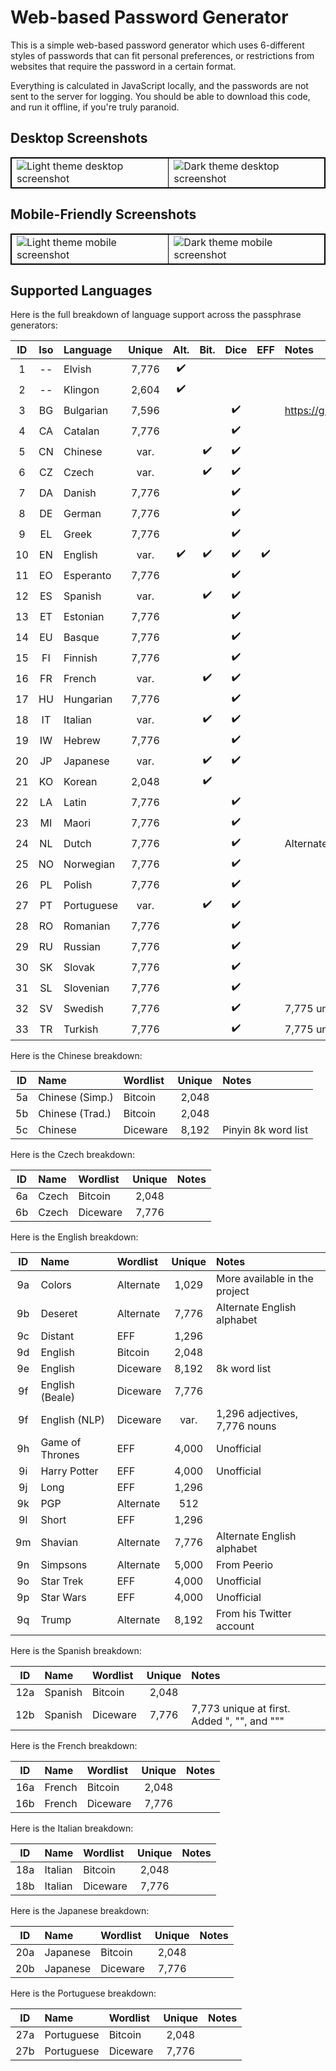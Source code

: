 # Web-based Password Generator
This is a simple web-based password generator which uses 6-different styles
of passwords that can fit personal preferences, or restrictions from
websites that require the password in a certain format.

Everything is calculated in JavaScript locally, and the passwords are not
sent to the server for logging. You should be able to download this code,
and run it offline, if you're truly paranoid.

## Desktop Screenshots
<table style="border-collapse: collapse; border: 1px solid black;">
<tr><td style="border: 1px solid black;">
<img alt="Light theme desktop screenshot" src="https://user-images.githubusercontent.com/699572/102729250-304d8080-42ed-11eb-8559-56da890f1688.png" />
</td><td style="border: 1px solid black;">
<img alt="Dark theme desktop screenshot" src="https://user-images.githubusercontent.com/699572/102729248-2fb4ea00-42ed-11eb-9a3b-437bd16ce8fb.png" />
</td></tr></table>

## Mobile-Friendly Screenshots
<table style="border-collapse: collapse; border: 1px solid black;">
<tr><td style="border: 1px solid black;">
<img alt="Light theme mobile screenshot" src="https://user-images.githubusercontent.com/699572/102729253-317ead80-42ed-11eb-88d2-36b94480255d.png" />
</td><td style="border: 1px solid black;">
<img alt="Dark theme mobile screenshot" src="https://user-images.githubusercontent.com/699572/102729252-30e61700-42ed-11eb-8f08-73d07c752fcb.png" />
</td></tr></table>

## Supported Languages
Here is the full breakdown of language support across the passphrase generators:

| ID | Iso | Language   | Unique | Alt. | Bit. | Dice | EFF | Notes                                           |
|:--:|:---:|:-----------|:------:|:----:|:----:|:----:|:---:|:------------------------------------------------|
|  1 | --  | Elvish     | 7,776  |  ✔️   |      |      |     |                                                 |
|  2 | --  | Klingon    | 2,604  |  ✔️   |      |      |     |                                                 |
|  3 | BG  | Bulgarian  | 7,596  |      |      |  ✔️   |     | https://github.com/atoponce/webpassgen/issues/4 |
|  4 | CA  | Catalan    | 7,776  |      |      |  ✔️   |     |                                                 |
|  5 | CN  | Chinese    |  var.  |      |  ✔️   |  ✔️   |     |                                                 |
|  6 | CZ  | Czech      |  var.  |      |  ✔️   |  ✔️   |     |                                                 |
|  7 | DA  | Danish     | 7,776  |      |      |  ✔️   |     |                                                 |
|  8 | DE  | German     | 7,776  |      |      |  ✔️   |     |                                                 |
|  9 | EL  | Greek      | 7,776  |      |      |  ✔️   |     |                                                 |
| 10 | EN  | English    |  var.  |  ✔️   |  ✔️   |  ✔️   |  ✔️  |                                                 |
| 11 | EO  | Esperanto  | 7,776  |      |      |  ✔️   |     |                                                 |
| 12 | ES  | Spanish    |  var.  |      |  ✔️   |  ✔️   |     |                                                 |
| 13 | ET  | Estonian   | 7,776  |      |      |  ✔️   |     |                                                 |
| 14 | EU  | Basque     | 7,776  |      |      |  ✔️   |     |                                                 |
| 15 | FI  | Finnish    | 7,776  |      |      |  ✔️   |     |                                                 |
| 16 | FR  | French     |  var.  |      |  ✔️   |  ✔️   |     |                                                 |
| 17 | HU  | Hungarian  | 7,776  |      |      |  ✔️   |     |                                                 |
| 18 | IT  | Italian    |  var.  |      |  ✔️   |  ✔️   |     |                                                 |
| 19 | IW  | Hebrew     | 7,776  |      |      |  ✔️   |     |                                                 |
| 20 | JP  | Japanese   |  var.  |      |  ✔️   |  ✔️   |     |                                                 |
| 21 | KO  | Korean     | 2,048  |      |  ✔️   |      |     |                                                 |
| 22 | LA  | Latin      | 7,776  |      |      |  ✔️   |     |                                                 |
| 23 | MI  | Maori      | 7,776  |      |      |  ✔️   |     |                                                 |
| 24 | NL  | Dutch      | 7,776  |      |      |  ✔️   |     | Alternate composite                             |
| 25 | NO  | Norwegian  | 7,776  |      |      |  ✔️   |     |                                                 |
| 26 | PL  | Polish     | 7,776  |      |      |  ✔️   |     |                                                 |
| 27 | PT  | Portuguese |  var.  |      |  ✔️   |  ✔️   |     |                                                 |
| 28 | RO  | Romanian   | 7,776  |      |      |  ✔️   |     |                                                 |
| 29 | RU  | Russian    | 7,776  |      |      |  ✔️   |     |                                                 |
| 30 | SK  | Slovak     | 7,776  |      |      |  ✔️   |     |                                                 |
| 31 | SL  | Slovenian  | 7,776  |      |      |  ✔️   |     |                                                 |
| 32 | SV  | Swedish    | 7,776  |      |      |  ✔️   |     | 7,775 unique at first. Added "2a".              |
| 33 | TR  | Turkish    | 7,776  |      |      |  ✔️   |     | 7,775 unique at first. Added "2a".              |

Here is the Chinese breakdown:

| ID | Name            | Wordlist  | Unique | Notes                         |
|:--:|:----------------|:----------|:------:|:------------------------------|
| 5a | Chinese (Simp.) | Bitcoin   | 2,048  |                               |
| 5b | Chinese (Trad.) | Bitcoin   | 2,048  |                               |
| 5c | Chinese         | Diceware  | 8,192  | Pinyin 8k word list           |

Here is the Czech breakdown:

| ID | Name            | Wordlist  | Unique | Notes                         |
|:--:|:----------------|:----------|:------:|:------------------------------|
| 6a | Czech           | Bitcoin   | 2,048  |                               |
| 6b | Czech           | Diceware  | 7,776  |                               |

Here is the English breakdown:

| ID | Name            | Wordlist  | Unique | Notes                         |
|:--:|:----------------|:----------|:------:|:------------------------------|
| 9a | Colors          | Alternate | 1,029  | More available in the project |
| 9b | Deseret         | Alternate | 7,776  | Alternate English alphabet    |
| 9c | Distant         | EFF       | 1,296  |                               |
| 9d | English         | Bitcoin   | 2,048  |                               |
| 9e | English         | Diceware  | 8,192  | 8k word list                  |
| 9f | English (Beale) | Diceware  | 7,776  |                               |
| 9f | English (NLP)   | Diceware  |  var.  | 1,296 adjectives, 7,776 nouns |
| 9h | Game of Thrones | EFF       | 4,000  | Unofficial                    |
| 9i | Harry Potter    | EFF       | 4,000  | Unofficial                    |
| 9j | Long            | EFF       | 1,296  |                               |
| 9k | PGP             | Alternate |   512  |                               |
| 9l | Short           | EFF       | 1,296  |                               |
| 9m | Shavian         | Alternate | 7,776  | Alternate English alphabet    |
| 9n | Simpsons        | Alternate | 5,000  | From Peerio                   |
| 9o | Star Trek       | EFF       | 4,000  | Unofficial                    |
| 9p | Star Wars       | EFF       | 4,000  | Unofficial                    |
| 9q | Trump           | Alternate | 8,192  | From his Twitter account      |

Here is the Spanish breakdown:

| ID  | Name    | Wordlist | Unique | Notes                                        |
|:---:|:--------|:---------|:------:|:---------------------------------------------|
| 12a | Spanish | Bitcoin  | 2,048  |                                              |
| 12b | Spanish | Diceware | 7,776  |  7,773 unique at first. Added ", "", and """ |

Here is the French breakdown:

| ID  | Name   | Wordlist | Unique | Notes                         |
|:---:|:-------|:---------|:------:|:------------------------------|
| 16a | French | Bitcoin  | 2,048  |                               |
| 16b | French | Diceware | 7,776  |                               |

Here is the Italian breakdown:

| ID  | Name    | Wordlist | Unique | Notes                         |
|:---:|:--------|:---------|:------:|:------------------------------|
| 18a | Italian | Bitcoin  | 2,048  |                               |
| 18b | Italian | Diceware | 7,776  |                               |

Here is the Japanese breakdown:

| ID  | Name     | Wordlist | Unique | Notes                         |
|:---:|:---------|:---------|:------:|:------------------------------|
| 20a | Japanese | Bitcoin  | 2,048  |                               |
| 20b | Japanese | Diceware | 7,776  |                               |

Here is the Portuguese breakdown:

| ID  | Name       | Wordlist | Unique | Notes                         |
|:---:|:-----------|:---------|:------:|:------------------------------|
| 27a | Portuguese | Bitcoin  | 2,048  |                               |
| 27b | Portuguese | Diceware | 7,776  |                               |
